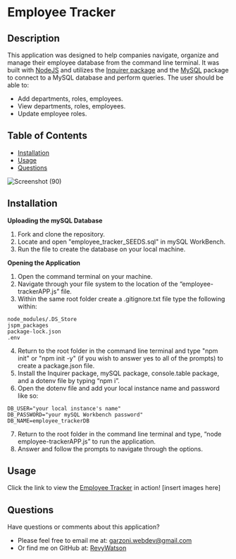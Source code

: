 # Employee Tracker

## Description

This application was designed to help companies navigate, organize and manage their employee database from the command line terminal. It was built with [NodeJS](https://nodejs.org/en/) and utilizes the [Inquirer package](https://www.npmjs.com/package/inquirer) and the [MySQL](https://www.npmjs.com/package/mysql) package to connect to a MySQL database and perform queries. The user should be able to:

* Add departments, roles, employees.
* View departments, roles, employees.
* Update employee roles.

## Table of Contents

  - [Installation](#installation)
  - [Usage](#usage)
  - [Questions](#questions)

![Screenshot (90)](https://user-images.githubusercontent.com/76264693/115132292-f48da380-9fcc-11eb-91a4-cf9a75c8d576.png)

## Installation

__Uploading the mySQL Database__
1. Fork and clone the repository.  
2. Locate and open "employee_tracker_SEEDS.sql" in mySQL WorkBench.
3. Run the file to create the database on your local machine.

__Opening the Application__
1. Open the command terminal on your machine.
2. Navigate through your file system to the location of the “employee-trackerAPP.js” file.
3. Within the same root folder create a .gitignore.txt file 
type the following within:
```
node_modules/.DS_Store
jspm_packages
package-lock.json
.env
```
4. Return to the root folder in the command line terminal and type "npm init" or "npm init -y" (if you wish to answer yes to all of the prompts) to create a package.json file.
5. Install the Inquirer package, mySQL package, console.table package, and a dotenv file by typing “npm i”.
6. Open the dotenv file and add your local instance name and password like so:
```
DB_USER="your local instance's name"
DB_PASSWORD="your mySQL Workbench password"
DB_NAME=employee_trackerDB
```
7. Return to the root folder in the command line terminal and type, “node employee-trackerAPP.js” to run the application.
9. Answer and follow the prompts to navigate through the options.

  ## Usage

  Click the link to view the [Employee Tracker](https://youtu.be/nlGdAkMBkUY) in action!
[insert images here]

  ## Questions

  Have questions or comments about this application?

  - Please feel free to email me at: garzoni.webdev@gmail.com
  - Or find me on GitHub at: [RevyWatson](https://github.com/RevyWatson)